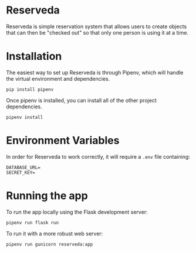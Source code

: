 # Reserveda

Reserveda is simple reservation system that allows users to create objects that can
then be "checked out" so that only one person is using it at a time.

# Installation

The easiest way to set up Reserveda is through Pipenv, which will handle the virtual
environment and dependencies.

```
pip install pipenv
```

Once pipenv is installed, you can install all of the other project dependencies.

```
pipenv install
```

# Environment Variables

In order for Reserveda to work correctly, it will require a `.env` file containing:

```
DATABASE_URL=
SECRET_KEY=
```

# Running the app

To run the app locally using the Flask development server:

```
pipenv run flask run
```

To run it with a more robust web server:

```
pipenv run gunicorn reserveda:app
```
